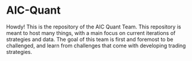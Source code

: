 # AIC-Quant
Howdy! This is the repository of the AIC Quant Team.
This repository is meant to host many things, with a main focus on current iterations of strategies and data.
The goal of this team is first and foremost to be challenged, and learn from challenges that come with developing trading strategies.

